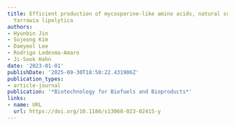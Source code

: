 ```yaml
---
title: Efficient production of mycosporine-like amino acids, natural sunscreens, in
  Yarrowia lipolytica
authors:
- Hyunbin Jin
- Sojeong Kim
- Daeyeol Lee
- Rodrigo Ledesma‐Amaro
- Ji‐Sook Hahn
date: '2023-01-01'
publishDate: '2025-09-30T18:50:22.431906Z'
publication_types:
- article-journal
publication: '*Biotechnology for Biofuels and Bioproducts*'
links:
- name: URL
  url: https://doi.org/10.1186/s13068-023-02415-y
---
```

